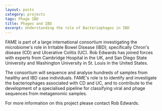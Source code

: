 ```yaml
---
layout: posts
category: projects
tags: Phage IBD
title: Phages and IBD
excerpt: Understanding the role of Bacteriophages in IBD 
---
```


FAME is part of a large international consortium investigating the microbiome's role in Irritable Bowel Disease (IBD);
specifically Chron's disease (CD) and Ulcerative Colitis (UC).
Rob Edwards has joined forces with experts from Cambridge Hospital in the UK, and San Diego State University and 
Washington University in St. Louis in the United States.

The consortium will sequence and analyse hundreds of samples from healthy and IBD case individuals. 
FAME's role is to identify and investigate the bacteriophages associated with CD and UC, and to contribute to the 
development of a specialised pipeline for classifying viral and phage sequences from metagenomic samples.

For more information on this project please contact Rob Edwards.
